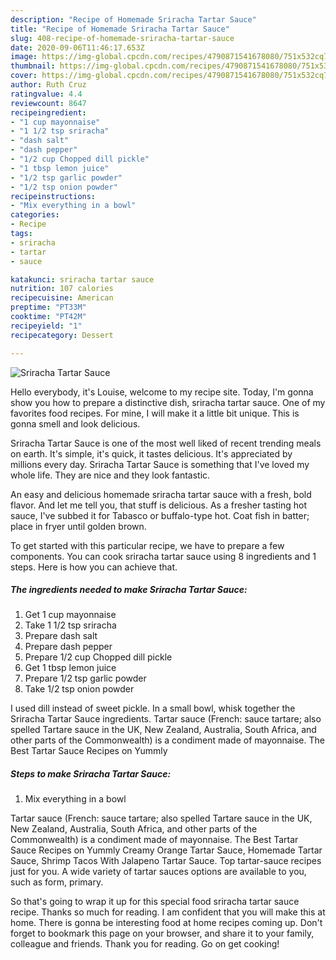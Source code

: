 ```yaml
---
description: "Recipe of Homemade Sriracha Tartar Sauce"
title: "Recipe of Homemade Sriracha Tartar Sauce"
slug: 408-recipe-of-homemade-sriracha-tartar-sauce
date: 2020-09-06T11:46:17.653Z
image: https://img-global.cpcdn.com/recipes/4790871541678080/751x532cq70/sriracha-tartar-sauce-recipe-main-photo.jpg
thumbnail: https://img-global.cpcdn.com/recipes/4790871541678080/751x532cq70/sriracha-tartar-sauce-recipe-main-photo.jpg
cover: https://img-global.cpcdn.com/recipes/4790871541678080/751x532cq70/sriracha-tartar-sauce-recipe-main-photo.jpg
author: Ruth Cruz
ratingvalue: 4.4
reviewcount: 8647
recipeingredient:
- "1 cup mayonnaise"
- "1 1/2 tsp sriracha"
- "dash salt"
- "dash pepper"
- "1/2 cup Chopped dill pickle"
- "1 tbsp lemon juice"
- "1/2 tsp garlic powder"
- "1/2 tsp onion powder"
recipeinstructions:
- "Mix everything in a bowl"
categories:
- Recipe
tags:
- sriracha
- tartar
- sauce

katakunci: sriracha tartar sauce 
nutrition: 107 calories
recipecuisine: American
preptime: "PT33M"
cooktime: "PT42M"
recipeyield: "1"
recipecategory: Dessert

---
```



![Sriracha Tartar Sauce](https://img-global.cpcdn.com/recipes/4790871541678080/751x532cq70/sriracha-tartar-sauce-recipe-main-photo.jpg)

Hello everybody, it's Louise, welcome to my recipe site. Today, I'm gonna show you how to prepare a distinctive dish, sriracha tartar sauce. One of my favorites food recipes. For mine, I will make it a little bit unique. This is gonna smell and look delicious.

Sriracha Tartar Sauce is one of the most well liked of recent trending meals on earth. It's simple, it's quick, it tastes delicious. It's appreciated by millions every day. Sriracha Tartar Sauce is something that I've loved my whole life. They are nice and they look fantastic.

An easy and delicious homemade sriracha tartar sauce with a fresh, bold flavor. And let me tell you, that stuff is delicious. As a fresher tasting hot sauce, I&#39;ve subbed it for Tabasco or buffalo-type hot. Coat fish in batter; place in fryer until golden brown.


To get started with this particular recipe, we have to prepare a few components. You can cook sriracha tartar sauce using 8 ingredients and 1 steps. Here is how you can achieve that.

<!--inarticleads1-->

##### The ingredients needed to make Sriracha Tartar Sauce:

1. Get 1 cup mayonnaise
1. Take 1 1/2 tsp sriracha
1. Prepare dash salt
1. Prepare dash pepper
1. Prepare 1/2 cup Chopped dill pickle
1. Get 1 tbsp lemon juice
1. Prepare 1/2 tsp garlic powder
1. Take 1/2 tsp onion powder


I used dill instead of sweet pickle. In a small bowl, whisk together the Sriracha Tartar Sauce ingredients. Tartar sauce (French: sauce tartare; also spelled Tartare sauce in the UK, New Zealand, Australia, South Africa, and other parts of the Commonwealth) is a condiment made of mayonnaise. The Best Tartar Sauce Recipes on Yummly 

<!--inarticleads2-->

##### Steps to make Sriracha Tartar Sauce:

1. Mix everything in a bowl


Tartar sauce (French: sauce tartare; also spelled Tartare sauce in the UK, New Zealand, Australia, South Africa, and other parts of the Commonwealth) is a condiment made of mayonnaise. The Best Tartar Sauce Recipes on Yummly Creamy Orange Tartar Sauce, Homemade Tartar Sauce, Shrimp Tacos With Jalapeno Tartar Sauce. Top tartar-sauce recipes just for you. A wide variety of tartar sauces options are available to you, such as form, primary. 

So that's going to wrap it up for this special food sriracha tartar sauce recipe. Thanks so much for reading. I am confident that you will make this at home. There is gonna be interesting food at home recipes coming up. Don't forget to bookmark this page on your browser, and share it to your family, colleague and friends. Thank you for reading. Go on get cooking!
